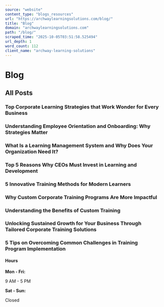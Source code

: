 ```yaml
---
source: "website"
content_type: "blogs_resources"
url: "https://archwaylearningsolutions.com/blog/"
title: "Blog"
domain: "archwaylearningsolutions.com"
path: "/blog/"
scraped_time: "2025-10-05T03:51:58.525494"
url_depth: 1
word_count: 112
client_name: "archway-learning-solutions"
---
```


# Blog

## All Posts

### Top Corporate Learning Strategies that Work Wonder for Every Business

### Understanding Employee Orientation and Onboarding: Why Strategies Matter

### What Is a Learning Management System and Why Does Your Organization Need It?

### Top 5 Reasons Why CEOs Must Invest in Learning and Development

### 5 Innovative Training Methods for Modern Learners

### Why Custom Corporate Training Programs Are More Impactful

### Understanding the Benefits of Custom Training

### Unlocking Sustained Growth for Your Business Through Tailored Corporate Training Solutions

### 5 Tips on Overcoming Common Challenges in Training Program Implementation

#### Hours

**Mon - Fri:**

9 AM - 5 PM

**Sat - Sun:**

Closed